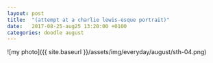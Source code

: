```yaml
---
layout: post
title:  "(attempt at a charlie lewis-esque portrait)"
date:   2017-08-25-aug25 13:20:00 +0100
categories: doodle august
---
```


![my photo]({{ site.baseurl }}/assets/img/everyday/august/sth-04.png)